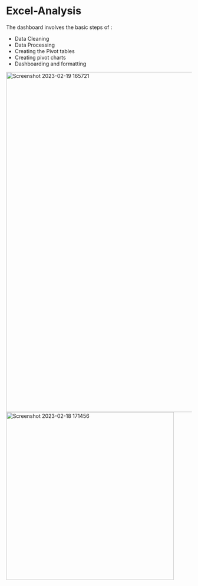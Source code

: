 # Excel-Analysis
The dashboard involves the basic steps of :
   - Data Cleaning
   - Data Processing
   - Creating the Pivot tables
   - Creating pivot charts 
   - Dashboarding and formatting
   
  
  <img width="922" alt="Screenshot 2023-02-19 165721" src="https://user-images.githubusercontent.com/101977665/219945052-ef723b5a-5ac2-4ade-adf9-8d7fbeff79db.png">
 <img width="455" alt="Screenshot 2023-02-18 171456" src="https://user-images.githubusercontent.com/101977665/219945065-cb00231b-5f66-43e7-90bc-db7b964599b5.png">
